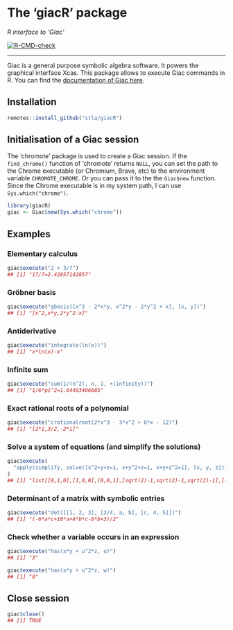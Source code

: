 The ‘giacR’ package
================

*R interface to ‘Giac’*

<!-- badges: start -->

[![R-CMD-check](https://github.com/stla/giacR/actions/workflows/R-CMD-check.yaml/badge.svg)](https://github.com/stla/giacR/actions/workflows/R-CMD-check.yaml)
<!-- badges: end -->

------------------------------------------------------------------------

Giac is a general purpose symbolic algebra software. It powers the
graphical interface Xcas. This package allows to execute Giac commands
in R. You can find the [documentation of Giac
here](https://www-fourier.ujf-grenoble.fr/~parisse/giac/doc/en/cascmd_en/cascmd_en.html).

## Installation

``` r
remotes::install_github("stla/giacR")
```

## Initialisation of a Giac session

The ‘chromote’ package is used to create a Giac session. If the
`find_chrome()` function of ‘chromote’ returns `NULL`, you can set the
path to the Chrome executable (or Chromium, Brave, etc) to the
environment variable `CHROMOTE_CHROME`. Or you can pass it to the the
`Giac$new` function. Since the Chrome executable is in my system path, I
can use `Sys.which("chrome")`.

``` r
library(giacR)
giac <- Giac$new(Sys.which("chrome"))
```

## Examples

### Elementary calculus

``` r
giac$execute("2 + 3/7")
## [1] "17/7=2.42857142857"
```

### Gröbner basis

``` r
giac$execute("gbasis([x^3 - 2*x*y, x^2*y - 2*y^2 + x], [x, y])")
## [1] "[x^2,x*y,2*y^2-x]"
```

### Antiderivative

``` r
giac$execute("integrate(ln(x))")
## [1] "x*ln(x)-x"
```

### Infinite sum

``` r
giac$execute("sum(1/(n^2), n, 1, +(infinity))")
## [1] "1/6*pi^2=1.64493406685"
```

### Exact rational roots of a polynomial

``` r
giac$execute("crationalroot(2*x^3 - 3*x^2 + 8*x - 12)")
## [1] "[2*i,3/2,-2*i]"
```

### Solve a system of equations (and simplify the solutions)

``` r
giac$execute(
  "apply(simplify, solve([x^2+y+z=1, x+y^2+z=1, x+y+z^2=1], [x, y, z]))"
)
## [1] "list[[0,1,0],[1,0,0],[0,0,1],[sqrt(2)-1,sqrt(2)-1,sqrt(2)-1],[-sqrt(2)-1,-sqrt(2)-1,-sqrt(2)-1]]"
```

### Determinant of a matrix with symbolic entries

``` r
giac$execute("det([[1, 2, 3], [3/4, a, b], [c, 4, 5]])")
## [1] "(-6*a*c+10*a+4*b*c-8*b+3)/2"
```

### Check whether a variable occurs in an expression

``` r
giac$execute("has(x*y + u^2*z, u)")
## [1] "3"
```

``` r
giac$execute("has(x*y + u^2*z, w)")
## [1] "0"
```

## Close session

``` r
giac$close()
## [1] TRUE
```
